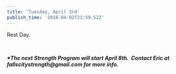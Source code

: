 ```yaml
---
title: 'Tuesday, April 3rd'
publish_time: '2018-04-02T23:59:52Z'
---
```


Rest Day.

 

***\*The next Strength Program will start April 8th.  Contact Eric at
fallscitystrength\@gmail.com for more info.***
